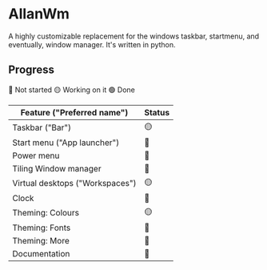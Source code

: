 # AllanWm
A highly customizable replacement for the windows taskbar, startmenu, and eventually, window manager. It's written in python.

## Progress

🔴 Not started
🟡 Working on it
🟢 Done

| Feature ("Preferred name") | Status |
| ----------- | ----------- |
| Taskbar ("Bar") | 🟡 |
| Start menu ("App launcher") | 🔴 |
| Power menu | 🔴 |
| Tiling Window manager | 🔴 |
| Virtual desktops ("Workspaces") | 🟡 |
| Clock | 🔴 |
| Theming: Colours | 🟡 |
| Theming: Fonts | 🔴 |
| Theming: More | 🔴 |
| Documentation | 🔴 |

